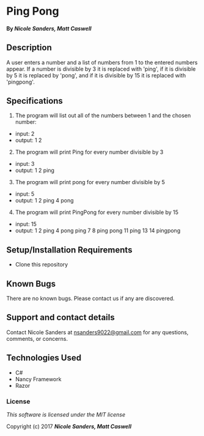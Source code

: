 # Ping Pong

#### By _**Nicole Sanders, Matt Caswell**_

## Description

A user enters a number and a list of numbers from 1 to the entered numbers appear. If a number is divisible by 3 it is replaced with 'ping', if it is divisible by 5 it is replaced by 'pong', and if it is divisible by 15 it is replaced with 'pingpong'.

## Specifications

1. The program will list out all of the numbers between 1 and the chosen number:
* input: 2
* output: 1 2

2. The program will print Ping for every number divisible by 3
* input: 3
* output: 1 2 ping     

3. The program will print pong for every number divisible by 5
* input: 5
* output: 1 2 ping 4 pong 

4. The program will print PingPong for every number divisible by 15
* input: 15
* output: 1 2 ping 4 pong ping 7 8 ping pong 11 ping 13 14 pingpong


## Setup/Installation Requirements

* Clone this repository

## Known Bugs

There are no known bugs. Please contact us if any are discovered.

## Support and contact details

Contact Nicole Sanders at nsanders9022@gmail.com for any questions, comments, or concerns.

## Technologies Used

* C#
* Nancy Framework
* Razor

### License

*This software is licensed under the MIT license*

Copyright (c) 2017 **_Nicole Sanders,  Matt Caswell_**
